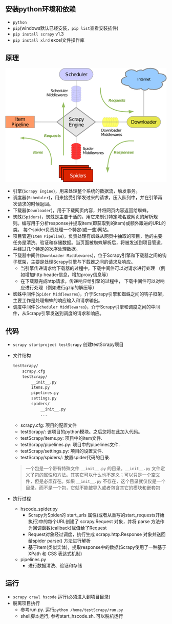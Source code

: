 ## 安装python环境和依赖

- `python`
- `pip`(windows默认已经安装，`pip list`查看安装插件)
- `pip install scrapy` v1.3
- `pip install xlrd` excel文件操作库

## 原理

![image](scrapy.png)

- 引擎(`Scrapy Engine`)，用来处理整个系统的数据流，触发事务。
- 调度器(`Scheduler`)，用来接受引擎发过来的请求，压入队列中，并在引擎再次请求的时候返回。
- 下载器(`Downloader`)，用于下载网页内容，并将网页内容返回给蜘蛛。
- 蜘蛛(`Spiders`)，蜘蛛是主要干活的，用它来制订特定域名或网页的解析规则。编写用于分析response并提取item(即获取到的item)或额外跟进的URL的类。 每个spider负责处理一个特定(或一些)网站。
- 项目管道(`Item Pipeline`)，负责处理有蜘蛛从网页中抽取的项目，他的主要任务是清洗、验证和存储数据。当页面被蜘蛛解析后，将被发送到项目管道，并经过几个特定的次序处理数据。
- 下载器中间件(`Downloader Middlewares`)，位于Scrapy引擎和下载器之间的钩子框架，主要是处理Scrapy引擎与下载器之间的请求及响应。
    - 当引擎传递请求给下载器的过程中，下载中间件可以对请求进行处理 （例如增加http header信息，增加proxy信息等）
    - 在下载器完成http请求，传递响应给引擎的过程中， 下载中间件可以对响应进行处理（例如进行gzip的解压等）
- 蜘蛛中间件(`Spider Middlewares`)，介于Scrapy引擎和蜘蛛之间的钩子框架，主要工作是处理蜘蛛的响应输入和请求输出。
- 调度中间件(`Scheduler Middlewares`)，介于Scrapy引擎和调度之间的中间件，从Scrapy引擎发送到调度的请求和响应。

## 代码

- `scrapy startproject testScrapy` 创建testScrapy项目
- 文件结构

    ```html
    testScrapy/
        scrapy.cfg
        testScrapy/
            __init__.py
            items.py
            pipelines.py
            settings.py
            spiders/
                __init__.py
                ...
    ```
    - scrapy.cfg: 项目的配置文件
    - testScrapy/: 该项目的python模块。之后您将在此加入代码。
    - testScrapy/items.py: 项目中的item文件.
    - testScrapy/pipelines.py: 项目中的pipelines文件.
    - testScrapy/settings.py: 项目的设置文件.
    - testScrapy/spiders/: 放置spider代码的目录.
    
    > 一个包是一个带有特殊文件 `__init__.py` 的目录。`__init__.py` 文件定义了包的属性和方法。其实它可以什么也不定义；可以只是一个空文件，但是必须存在。如果 `__init__.py` 不存在，这个目录就仅仅是一个目录，而不是一个包，它就不能被导入或者包含其它的模块和嵌套包

- 执行过程
    - hscode_spider.py
        - Scrapy为Spider的 start_urls 属性(或者从重写的start_requests开始执行)中的每个URL创建了 scrapy.Request 对象，并将 parse 方法作为回调函数(callback)赋值给了Request
        - Request对象经过调度，执行生成 scrapy.http.Response 对象并送回给spider parse() 方法进行解析
        - 基于Item(类似实体)，提取response中的数据(Scrapy使用了一种基于 XPath 和 CSS 表达式机制)
    - pipelines.py
        - 进行数据清洗、验证和存储

## 运行

- `scrapy crawl hscode` 运行(必须进入到项目目录)
- 脱离项目执行
    - 参考run.py. 运行`python /home/testScrapy/run.py`
    - shell脚本运行, 参考start_hscode.sh. 可以脱机运行
